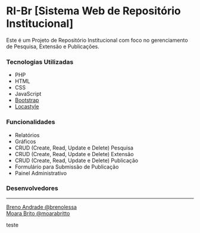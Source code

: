 ﻿# RI-Br [Sistema Web de Repositório Institucional]

Este é um Projeto de Repositório Institucional com foco no gerenciamento de Pesquisa, Extensão e Publicações.

### Tecnologias Utilizadas<br>
* PHP<br>
* HTML<br>
* CSS<br>
* JavaScript<br>
* <a href="http://getbootstrap.com/">Bootstrap</a><br>
* <a href="https://github.com/locaweb/locawebstyle">Locastyle</a><br>

### Funcionalidades<br>
  * Relatórios<br>
  * Gráficos<br>
  * CRUD (Create, Read, Update e Delete) Pesquisa<br>
  * CRUD (Create, Read, Update e Delete) Extensão<br>
  * CRUD (Create, Read, Update e Delete) Publicação<br>
  * Formulário para Submissão de Publicação<br>
  * Painel Administrativo<br>

### Desenvolvedores<br>
---------------------------
<a href="https://github.com/brenolessa">Breno Andrade @brenolessa</a><br>
<a href="https://github.com/moarabrito">Moara Brito @moarabritto</a><br>

teste